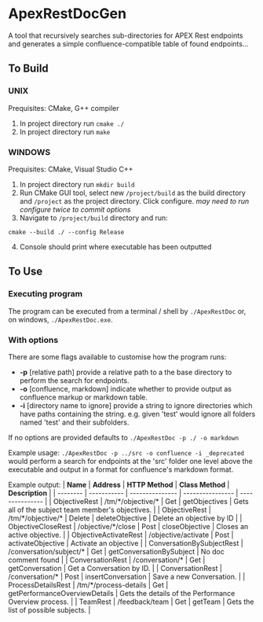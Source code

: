 # ApexRestDocGen
A tool that recursively searches sub-directories for APEX Rest endpoints and generates a simple confluence-compatible table of found endpoints...

## To Build  
### UNIX  

Prequisites: CMake, G++ compiler

1. In project directory run `cmake ./`
2. In project directory run `make`

### WINDOWS

Prequisites: CMake, Visual Studio C++

1. In project directory run `mkdir build`
2. Run CMake GUI tool, select new `/project/build` as the build directory and `/project` as the project directory. Click configure. _may need to run configure twice to commit options_
3. Navigate to `/project/build` directory and run:

```
cmake --build ./ --config Release
```

4. Console should print where executable has been outputted


## To Use

### Executing program

The program can be executed from a terminal / shell by `./ApexRestDoc` or, on windows, `./ApexRestDoc.exe`.

### With options  

There are some flags available to customise how the program runs:
- **-p** [relative path] provide a relative path to a the base directory to perform the search for endpoints.
- **-o** [confluence, markdown] indicate whether to provide output as confluence markup or markdown table.
- **-i** [directory name to ignore] provide a string to ignore directories which have paths containing the string. e.g. given 'test' would ignore all folders named 'test' and their subfolders.

If no options are provided defaults to `./ApexRestDoc -p ./ -o markdown` 

Example usage:
`./ApexRestDoc -p ../src -o confluence -i _deprecated` would perform a search for endpoints at the 'src' folder one level above the executable and output in a format for confluence's markdown format.

Example output:
| **Name** | **Address** | **HTTP Method** | **Class Method** | **Description** |
| -------- | ----------- | --------------- | ---------------- | --------------- |
| ObjectiveRest | /tm/\*/objective/\* | Get | getObjectives |  Gets all of the subject team member's objectives.  |
| ObjectiveRest | /tm/\*/objective/\* | Delete | deleteObjective |  Delete an objective by ID  |
| ObjectiveCloseRest | /objective/\*/close | Post | closeObjective |  Closes an active objective.  |
| ObjectiveActivateRest | /objective/activate | Post | activateObjective |  Activate an objective  |
| ConversationBySubjectRest | /conversation/subject/\* | Get | getConversationBySubject | No doc comment found |
| ConversationRest | /conversation/\* | Get | getConversation |  Get a Conversation by ID.  |
| ConversationRest | /conversation/\* | Post | insertConversation |  Save a new Conversation.  |
| ProcessDetailsRest | /tm/\*/process-details | Get | getPerformanceOverviewDetails |  Gets the details of the Performance Overview process.  |
| TeamRest | /feedback/team | Get | getTeam |  Gets the list of possible subjects.  |

